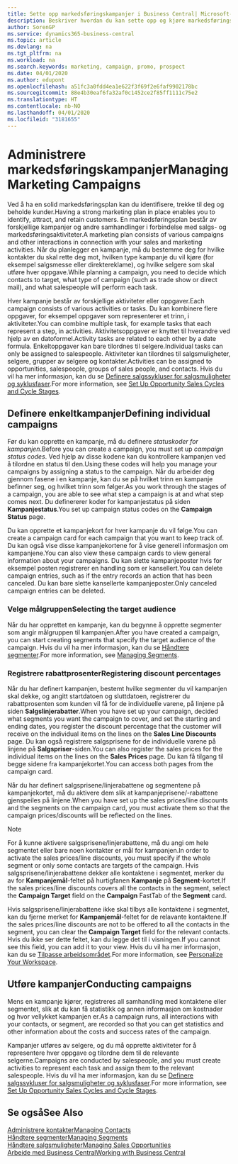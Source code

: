 ```yaml
---
title: Sette opp markedsføringskampanjer i Business Central| Microsoft-dokumentasjon
description: Beskriver hvordan du kan sette opp og kjøre markedsføringskampanjer i Business Central for å identifisere og trekke til deg prospekter og beholde kunder.
author: SorenGP
ms.service: dynamics365-business-central
ms.topic: article
ms.devlang: na
ms.tgt_pltfrm: na
ms.workload: na
ms.search.keywords: marketing, campaign, promo, prospect
ms.date: 04/01/2020
ms.author: edupont
ms.openlocfilehash: a51fc3a0fdd4ea1e622f3f69f2e6faf9902178bc
ms.sourcegitcommit: 88e4b30eaf6fa32af0c1452ce2f85ff1111c75e2
ms.translationtype: HT
ms.contentlocale: nb-NO
ms.lasthandoff: 04/01/2020
ms.locfileid: "3181655"
---
```

# <a name="managing-marketing-campaigns"></a><span data-ttu-id="06081-103">Administrere markedsføringskampanjer</span><span class="sxs-lookup"><span data-stu-id="06081-103">Managing Marketing Campaigns</span></span>
<span data-ttu-id="06081-104">Ved å ha en solid markedsføringsplan kan du identifisere, trekke til deg og beholde kunder.</span><span class="sxs-lookup"><span data-stu-id="06081-104">Having a strong marketing plan in place enables you to identify, attract, and retain customers.</span></span> <span data-ttu-id="06081-105">En markedsføringsplan består av forskjellige kampanjer og andre samhandlinger i forbindelse med salgs- og markedsføringsaktiviteter.</span><span class="sxs-lookup"><span data-stu-id="06081-105">A marketing plan consists of various campaigns and other interactions in connection with your sales and marketing activities.</span></span> <span data-ttu-id="06081-106">Når du planlegger en kampanje, må du bestemme deg for hvilke kontakter du skal rette deg mot, hvilken type kampanje du vil kjøre (for eksempel salgsmesse eller direktereklame), og hvilke selgere som skal utføre hver oppgave.</span><span class="sxs-lookup"><span data-stu-id="06081-106">While planning a campaign, you need to decide which contacts to target, what type of campaign (such as trade show or direct mail), and what salespeople will perform each task.</span></span>

<span data-ttu-id="06081-107">Hver kampanje består av forskjellige aktiviteter eller oppgaver.</span><span class="sxs-lookup"><span data-stu-id="06081-107">Each campaign consists of various activities or tasks.</span></span> <span data-ttu-id="06081-108">Du kan kombinere flere oppgaver, for eksempel oppgaver som representerer et trinn, i aktiviteter.</span><span class="sxs-lookup"><span data-stu-id="06081-108">You can combine multiple task, for example tasks that each represent a step, in activities.</span></span> <span data-ttu-id="06081-109">Aktivitetsoppgaver er knyttet til hverandre ved hjelp av en datoformel.</span><span class="sxs-lookup"><span data-stu-id="06081-109">Activity tasks are related to each other by a date formula.</span></span> <span data-ttu-id="06081-110">Enkeltoppgaver kan bare tilordnes til selgere.</span><span class="sxs-lookup"><span data-stu-id="06081-110">Individual tasks can only be assigned to salespeople.</span></span> <span data-ttu-id="06081-111">Aktiviteter kan tilordnes til salgsmuligheter, selgere, grupper av selgere og kontakter.</span><span class="sxs-lookup"><span data-stu-id="06081-111">Activities can be assigned to opportunities, salespeople, groups of sales people, and contacts.</span></span> <span data-ttu-id="06081-112">Hvis du vil ha mer informasjon, kan du se [Definere salgssykluser for salgsmuligheter og syklusfaser](marketing-how-setup-opportunity-sales-cycles-stages.md).</span><span class="sxs-lookup"><span data-stu-id="06081-112">For more information, see [Set Up Opportunity Sales Cycles and Cycle Stages](marketing-how-setup-opportunity-sales-cycles-stages.md).</span></span>

## <a name="defining-individual-campaigns"></a><span data-ttu-id="06081-113">Definere enkeltkampanjer</span><span class="sxs-lookup"><span data-stu-id="06081-113">Defining individual campaigns</span></span>
<span data-ttu-id="06081-114">Før du kan opprette en kampanje, må du definere *statuskoder for kampanjen*.</span><span class="sxs-lookup"><span data-stu-id="06081-114">Before you can create a campaign, you must set up *campaign status codes*.</span></span> <span data-ttu-id="06081-115">Ved hjelp av disse kodene kan du kontrollere kampanjen ved å tilordne en status til den.</span><span class="sxs-lookup"><span data-stu-id="06081-115">Using these codes will help you manage your campaigns by assigning a status to the campaign.</span></span> <span data-ttu-id="06081-116">Når du arbeider deg gjennom fasene i en kampanje, kan du se på hvilket trinn en kampanje befinner seg, og hvilket trinn som følger.</span><span class="sxs-lookup"><span data-stu-id="06081-116">As you work through the stages of a campaign, you are able to see what step a campaign is at and what step comes next.</span></span> <span data-ttu-id="06081-117">Du definererer koder for kampanjestatus på siden **Kampanjestatus**.</span><span class="sxs-lookup"><span data-stu-id="06081-117">You set up campaign status codes on the **Campaign Status** page.</span></span>

<span data-ttu-id="06081-118">Du kan opprette et kampanjekort for hver kampanje du vil følge.</span><span class="sxs-lookup"><span data-stu-id="06081-118">You can create a campaign card for each campaign that you want to keep track of.</span></span> <span data-ttu-id="06081-119">Du kan også vise disse kampanjekortene for å vise generell informasjon om kampanjene.</span><span class="sxs-lookup"><span data-stu-id="06081-119">You can also view these campaign cards to view general information about your campaigns.</span></span>
<span data-ttu-id="06081-120">Du kan slette kampanjeposter hvis for eksempel posten registrerer en handling som er kansellert.</span><span class="sxs-lookup"><span data-stu-id="06081-120">You can delete campaign entries, such as if the entry records an action that has been canceled.</span></span> <span data-ttu-id="06081-121">Du kan bare slette kansellerte kampanjeposter.</span><span class="sxs-lookup"><span data-stu-id="06081-121">Only canceled campaign entries can be deleted.</span></span>

### <a name="selecting-the-target-audience"></a><span data-ttu-id="06081-122">Velge målgruppen</span><span class="sxs-lookup"><span data-stu-id="06081-122">Selecting the target audience</span></span>
<span data-ttu-id="06081-123">Når du har opprettet en kampanje, kan du begynne å opprette segmenter som angir målgruppen til kampanjen.</span><span class="sxs-lookup"><span data-stu-id="06081-123">After you have created a campaign, you can start creating segments that specify the target audience of the campaign.</span></span> <span data-ttu-id="06081-124">Hvis du vil ha mer informasjon, kan du se [Håndtere segmenter](marketing-segments.md).</span><span class="sxs-lookup"><span data-stu-id="06081-124">For more information, see [Managing Segments](marketing-segments.md).</span></span>

### <a name="registering-discount-percentages"></a><span data-ttu-id="06081-125">Registrere rabattprosenter</span><span class="sxs-lookup"><span data-stu-id="06081-125">Registering discount percentages</span></span>
<span data-ttu-id="06081-126">Når du har definert kampanjen, bestemt hvilke segmenter du vil kampanjen skal dekke, og angitt startdatoen og sluttdatoen, registrerer du rabattprosenten som kunden vil få for de individuelle varene, på linjene på siden **Salgslinjerabatter**.</span><span class="sxs-lookup"><span data-stu-id="06081-126">When you have set up your campaign, decided what segments you want the campaign to cover, and set the starting and ending dates, you register the discount percentage that the customer will receive on the individual items on the lines on the **Sales Line Discounts** page.</span></span> <span data-ttu-id="06081-127">Du kan også registrere salgsprisene for de individuelle varene på linjene på **Salgspriser**-siden.</span><span class="sxs-lookup"><span data-stu-id="06081-127">You can also register the sales prices for the individual items on the lines on the **Sales Prices** page.</span></span> <span data-ttu-id="06081-128">Du kan få tilgang til begge sidene fra kampanjekortet.</span><span class="sxs-lookup"><span data-stu-id="06081-128">You can access both pages from the campaign card.</span></span>

 <span data-ttu-id="06081-129">Når du har definert salgsprisene/linjerabattene og segmentene på kampanjekortet, må du aktivere dem slik at kampanjeprisene/-rabattene gjenspeiles på linjene.</span><span class="sxs-lookup"><span data-stu-id="06081-129">When you have set up the sales prices/line discounts and the segments on the campaign card, you must activate them so that the campaign prices/discounts will be reflected on the lines.</span></span>

> [!NOTE]  
>   <span data-ttu-id="06081-130">For å kunne aktivere salgsprisene/linjerabattene, må du angi om hele segmentet eller bare noen kontakter er mål for kampanjen.</span><span class="sxs-lookup"><span data-stu-id="06081-130">In order to activate the sales prices/line discounts, you must specify if the whole segment or only some contacts are targets of the campaign.</span></span> <span data-ttu-id="06081-131">Hvis salgsprisene/linjerabattene dekker alle kontaktene i segmentet, merker du av for **Kampanjemål**-feltet på hurtigfanen **Kampanje** på **Segment**-kortet.</span><span class="sxs-lookup"><span data-stu-id="06081-131">If the sales prices/line discounts covers all the contacts in the segment, select the **Campaign Target** field on the **Campaign** FastTab of the **Segment** card.</span></span>

<span data-ttu-id="06081-132">Hvis salgsprisene/linjerabattene ikke skal tilbys alle kontaktene i segmentet, kan du fjerne merket for **Kampanjemål**-feltet for de relavante kontaktene.</span><span class="sxs-lookup"><span data-stu-id="06081-132">If the sales prices/line discounts are not to be offered to all the contacts in the segment, you can clear the **Campaign Target** field for the relevant contacts.</span></span> <span data-ttu-id="06081-133">Hvis du ikke ser dette feltet, kan du legge det til i visningen.</span><span class="sxs-lookup"><span data-stu-id="06081-133">If you cannot see this field, you can add it to your view.</span></span> <span data-ttu-id="06081-134">Hvis du vil ha mer informasjon, kan du se [Tilpasse arbeidsområdet](ui-personalization-user.md).</span><span class="sxs-lookup"><span data-stu-id="06081-134">For more information, see [Personalize Your Workspace](ui-personalization-user.md).</span></span>

## <a name="conducting-campaigns"></a><span data-ttu-id="06081-135">Utføre kampanjer</span><span class="sxs-lookup"><span data-stu-id="06081-135">Conducting campaigns</span></span>
<span data-ttu-id="06081-136">Mens en kampanje kjører, registreres all samhandling med kontaktene eller segmentet, slik at du kan få statistikk og annen informasjon om kostnader og hvor vellykket kampanjen er.</span><span class="sxs-lookup"><span data-stu-id="06081-136">As a campaign runs, all interactions with your contacts, or segment, are recorded so that you can get statistics and other information about the costs and success rates of the campaign.</span></span>

<span data-ttu-id="06081-137">Kampanjer utføres av selgere, og du må opprette aktiviteter for å representere hver oppgave og tilordne dem til de relevante selgerne.</span><span class="sxs-lookup"><span data-stu-id="06081-137">Campaigns are conducted by salespeople, and you must create activities to represent each task and assign them to the relevant salespeople.</span></span> <span data-ttu-id="06081-138">Hvis du vil ha mer informasjon, kan du se [Definere salgssykluser for salgsmuligheter og syklusfaser](marketing-how-setup-opportunity-sales-cycles-stages.md).</span><span class="sxs-lookup"><span data-stu-id="06081-138">For more information, see [Set Up Opportunity Sales Cycles and Cycle Stages](marketing-how-setup-opportunity-sales-cycles-stages.md).</span></span>

## <a name="see-also"></a><span data-ttu-id="06081-139">Se også</span><span class="sxs-lookup"><span data-stu-id="06081-139">See Also</span></span>
[<span data-ttu-id="06081-140">Administrere kontakter</span><span class="sxs-lookup"><span data-stu-id="06081-140">Managing Contacts</span></span>](marketing-contacts.md)  
[<span data-ttu-id="06081-141">Håndtere segmenter</span><span class="sxs-lookup"><span data-stu-id="06081-141">Managing Segments</span></span>](marketing-segments.md)  
[<span data-ttu-id="06081-142">Håndtere salgsmuligheter</span><span class="sxs-lookup"><span data-stu-id="06081-142">Managing Sales Opportunities</span></span>](marketing-manage-sales-opportunities.md)  
[<span data-ttu-id="06081-143">Arbeide med Business Central</span><span class="sxs-lookup"><span data-stu-id="06081-143">Working with Business Central</span></span>](ui-work-product.md)  
